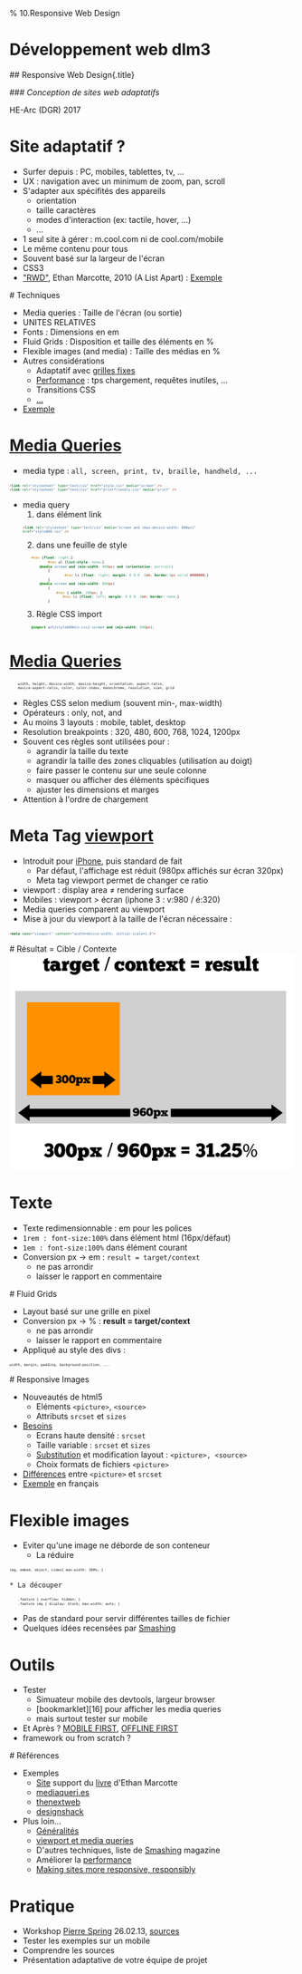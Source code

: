 % 10.Responsive Web Design

# Développement web dlm3

## Responsive Web Design{.title}

### *Conception de sites web adaptatifs*

<footer>HE-Arc (DGR) 2017</footer>

# Site adaptatif ?

* Surfer depuis : PC, mobiles, tablettes, tv, ...
* UX : navigation avec un minimum de zoom, pan, scroll
* S'adapter aux spécifités des appareils
	* orientation
	* taille caractères
	* modes d'interaction (ex: tactile, hover, ...)
	* ...
* 1 seul site à gérer : m.cool.com ni de cool.com/mobile
* Le même contenu pour tous
* Souvent basé sur la largeur de l'écran
* CSS3
* ["RWD"][1], Ethan Marcotte, 2010 (A List Apart) : [Exemple][2]

# Techniques

* Media queries : Taille de l'écran (ou sortie)
* UNITES RELATIVES
* Fonts : Dimensions en em
* Fluid Grids : Disposition et taille des éléments en %
* Flexible images (and media) : Taille des médias en %
* Autres considérations
	* Adaptatif avec [grilles fixes][3]
	* [Performance][4] : tps chargement, requêtes inutiles, ...
	* Transitions CSS
	* [...][5]
* [Exemple][6]

# [Media Queries][7]

* media type : `all, screen, print, tv, braille, handheld, ...`
```html 
<link rel="stylesheet" type="text/css" href="style.css" media="screen" />
<link rel="stylesheet" type="text/css" href="printfriendly.css" media="print" />
```
* media query
	1. dans élément link
	```html 	
	<link rel="stylesheet" type="text/css" media="screen and (max-device-width: 800px)" 
	href="style800.css" />
	```
	2. dans une feuille de style
	```css 	
		#nav {float: right;}
				#nav ul {list-style: none;}
			@media screen and (min-width: 400px) and (orientation: portrait)
				{
						#nav li {float: right; margin: 0 0 0 .5em; border:1px solid #000000;}
				}
			@media screen and (min-width: 800px)
				{
					#nav { width: 200px; }
					   #nav li {float: left; margin: 0 0 0 .5em; border: none;}
				}
	```
	3. Règle CSS import
	```css 
		@import url(style600min.css) screen and (min-width: 600px);
	```

# [Media Queries][7]
```html 
    width, height, device-width, device-height, orientation, aspect-ratio, 
    device-aspect-ratio, color, color-index, monochrome, resolution, scan, grid
```
* Règles CSS selon medium (souvent min-, max-width)
* Opérateurs : only, not, and
* Au moins 3 layouts : mobile, tablet, desktop
* Resolution breakpoints : 320, 480, 600, 768, 1024, 1200px
* Souvent ces règles sont utilisées pour :
	* agrandir la taille du texte
	* agrandir la taille des zones cliquables (utilisation au doigt)
	* faire passer le contenu sur une seule colonne
	* masquer ou afficher des éléments spécifiques
	* ajuster les dimensions et marges
* Attention à l'ordre de chargement

# Meta Tag [viewport][8]

* Introduit pour [iPhone][9], puis standard de fait
	* Par défaut, l'affichage est réduit (980px affichés sur écran 320px)
	* Meta tag viewport permet de changer ce ratio
* viewport : display area ≠ rendering surface
* Mobiles : viewport > écran (iphone 3 : v:980 / é:320)
* Media queries comparent au viewport
* Mise à jour du viewport à la taille de l'écran nécessaire :

```html 
<meta name="viewport" content="width=device-width; initial-scale=1.0">
```

# Résultat = Cible / Contexte
![Target / Context](img/target-context.png)

# Texte

* Texte redimensionnable : em pour les polices
* `1rem : font-size:100%` dans élément html (16px/défaut)
* `1em : font-size:100%` dans élément courant
* Conversion px -> em : `result = target/context`
	* ne pas arrondir
	* laisser le rapport en commentaire

# Fluid Grids

* Layout basé sur une grille en pixel
* Conversion px -> % : **result = target/context**
	* ne pas arrondir
	* laisser le rapport en commentaire
* Appliqué au style des divs :

```html
width, margin, padding, background-position, ...
```

# Responsive Images

* Nouveautés de html5
	* Eléments `<picture>`, `<source>`
	* Attributs `srcset` et `sizes`
* [Besoins][10]
	* Ecrans haute densité : `srcset`
	* Taille variable : `srcset` et `sizes`
	* [Substitution][11] et modification layout : `<picture>, <source>`
	* Choix formats de fichiers `<picture>`
* [Différences][12] entre `<picture>` et `srcset`
* [Exemple][13] en français

# Flexible images

* Eviter qu'une image ne déborde de son conteneur
	* La réduire
```html 
img, embed, object, video{ max-width: 100%; }
```
	* La découper
```html 
	.feature { overflow: hidden; }
	.feature img { display: block; max-width: auto; }
```
* Pas de standard pour servir différentes tailles de fichier
* Quelques idées recensées par [Smashing][14]

# Outils

* Tester
	* Simuateur mobile des devtools, largeur browser
	* [bookmarklet][16] pour afficher les media queries
	* mais surtout tester sur mobile
* Et Après ? [MOBILE FIRST][17], [OFFLINE FIRST][18]
* framework ou from scratch ?

# Références

* Exemples
	* [Site][19] support du [livre][20] d'Ethan Marcotte
	* [mediaqueri.es][21]
	* [thenextweb][22]
	* [designshack][23]
* Plus loin...
	* [Généralités][24]
	* [viewport et media queries][25]
	* D'autres techniques, liste de [Smashing][5] magazine
	* Améliorer la [performance][26]
	* [Making sites more responsive, responsibly][27]

# Pratique

* Workshop [Pierre Spring][28] 26.02.13, [sources][29]
* Tester les exemples sur un mobile
* Comprendre les sources
* Présentation adaptative de votre équipe de projet

[1]:http://alistapart.com/article/responsive-web-design
[2]:http://alistapart.com/d/responsive-web-design/ex/ex-site-FINAL.html
[3]:http://www.jonikorpi.com/frameless/
[4]:https://browserdiet.com/
[5]:https://www.smashingmagazine.com/2011/07/responsive-web-design-techniques-tools-and-design-strategies/
[6]:http://webdesignerwall.com/tutorials/responsive-design-in-3-steps
[7]:https://developer.mozilla.org/fr/docs/CSS/Media_queries
[8]:http://blog.javierusobiaga.com/stop-using-the-viewport-tag-until-you-know-ho
[9]:https://developer.apple.com/library/content/documentation/AppleApplications/Reference/SafariWebContent/UsingtheViewport/UsingtheViewport.html
[10]:http://www.smashingmagazine.com/2014/05/14/responsive-images-done-right-guide-picture-srcset/
[11]:http://ericportis.com/etc/smashing-mag-picture-examples/art-direction.html
[12]:https://css-tricks.com/responsive-images-youre-just-changing-resolutions-use-srcset/
[13]:http://www.hteumeuleu.fr/attribut-srcset-images-responsive/
[14]:https://www.smashingmagazine.com/2011/07/responsive-web-design-techniques-tools-and-design-strategies/
[15]:
[16]:https://seesparkbox.com/foundry/media_query_bookmarklet
[17]:http://www.lukew.com/resources/mobile_first.asp
[18]:http://offlinefirst.org/
[19]:http://responsivewebdesign.com/robot/
[20]:https://abookapart.com/products/responsive-web-design
[21]:http://mediaqueri.es/
[22]:http://thenextweb.com/dd/2013/01/13/30-new-inspiring-responsive-design-websites/
[23]:https://designshack.net/articles/css/20-amazing-examples-of-using-media-queries-for-responsive-web-design/
[24]:http://johnpolacek.github.io/scrolldeck.js/decks/responsive/
[25]:http://www.quirksmode.org/blog/archives/2010/09/combining_meta.html
[26]:http://csswizardry.com/2013/01/front-end-performance-for-web-designers-and-front-end-developers/
[27]:https://24ways.org/2014/making-sites-more-responsive-responsibly/
[28]:http://nelm.io/pierre
[29]:http://goo.gl/gj8bke

<!-- Hack -->
<style>

.sourceCode {
    font-size: 76%;
	line-height: 80%;
    margin: 0 auto;
	overflow: hidden; 
  }
  
li p {margin: 5px}
  
</style>
